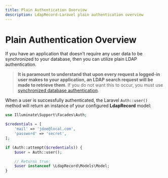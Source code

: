```yaml
---
title: Plain Authentication Overview
description: LdapRecord-Laravel plain authentication overview
---
```


# Plain Authentication Overview

If you have an application that doesn't require any user data to be synchronized to your database,
then you can utilize plain LDAP authentication.

> **It is paramount to understand that upon every request a logged-in user makes to your application,
> an LDAP search request will be made to retrieve them**. If you do not want this to occur, you must
> use [synchronized database authentication](/docs/laravel/v3/auth/database).

When a user is successfully authenticated, the Laravel `Auth::user()` method
will return an instance of your configured **LdapRecord** model:

```php
use Illuminate\Support\Facades\Auth;

$credentials = [
    'mail' => 'jdoe@local.com',
    'password' => 'secret',
];

if (Auth::attempt($credentials)) {
    $user = Auth::user();

    // Returns true:
    $user instanceof \LdapRecord\Models\Model;
}
```
